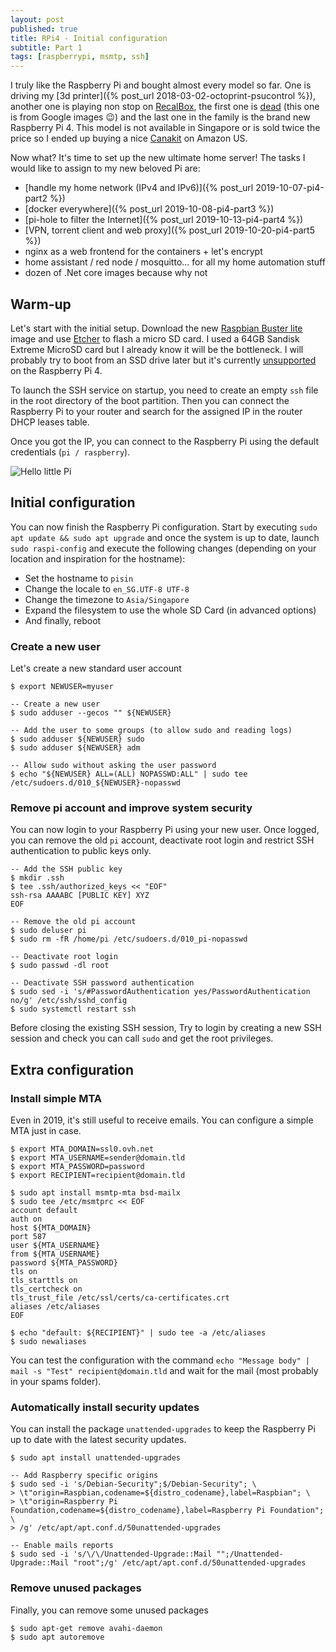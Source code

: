 ```yaml
---
layout: post
published: true
title: RPi4 - Initial configuration
subtitle: Part 1
tags: [raspberrypi, msmtp, ssh]
---
```


I truly like the Raspberry Pi and bought almost every model so far. One is driving my [3d printer]({% post_url 2018-03-02-octoprint-psucontrol %}), another one is playing non stop on [RecalBox](https://www.recalbox.com/), the first one is [dead](https://i.ytimg.com/vi/lYf9HK-rI1s/maxresdefault.jpg#fancy) (this one is from Google images :wink:) and the last one in the family is the brand new Raspberry Pi 4.
This model is not available in Singapore or is sold twice the price so I ended up buying a nice [Canakit](https://www.amazon.com/gp/product/B07VYC6S56/ref=ppx_od_dt_b_asin_title_s00?ie=UTF8&psc=1) on Amazon US.

Now what? It's time to set up the new ultimate home server! The tasks I would like to assign to my new beloved Pi are:

- [handle my home network (IPv4 and IPv6)]({% post_url 2019-10-07-pi4-part2 %})
- [docker everywhere]({% post_url 2019-10-08-pi4-part3 %})
- [pi-hole to filter the Internet]({% post_url 2019-10-13-pi4-part4 %})
- [VPN, torrent client and web proxy]({% post_url 2019-10-20-pi4-part5 %})
- nginx as a web frontend for the containers + let's encrypt
- home assistant / red node / mosquitto... for all my home automation stuff
- dozen of .Net core images because why not

## Warm-up

Let's start with the initial setup. Download the new [Raspbian Buster lite](https://www.raspberrypi.org/downloads/raspbian/) image and use [Etcher](https://www.balena.io/etcher/) to flash a micro SD card. I used a 64GB Sandisk Extreme MicroSD card but I already know it will be the bottleneck.
I will probably try to boot from an SSD drive later but it's currently [unsupported](https://www.raspberrypi.org/forums/viewtopic.php?t=243995) on the Raspberry Pi 4.

To launch the SSH service on startup, you need to create an empty `ssh` file in the root directory of the boot partition. Then you can connect the Raspberry Pi to your router and search for the assigned IP in the router DHCP leases table.

Once you got the IP, you can connect to the Raspberry Pi using the default credentials (`pi / raspberry`).

![Hello little Pi]({{site.baseurl}}/img/201910/rpi-first-login_thumb.jpg)

## Initial configuration

You can now finish the Raspberry Pi configuration. Start by executing `sudo apt update && sudo apt upgrade` and once the system is up to date, launch `sudo raspi-config` and execute the following changes (depending on your location and inspiration for the hostname):

- Set the hostname to `pisin`
- Change the locale to `en_SG.UTF-8 UTF-8`
- Change the timezone to `Asia/Singapore`
- Expand the filesystem to use the whole SD Card (in advanced options)
- And finally, reboot

### Create a new user

Let's create a new standard user account

```console
$ export NEWUSER=myuser

-- Create a new user
$ sudo adduser --gecos "" ${NEWUSER}

-- Add the user to some groups (to allow sudo and reading logs)
$ sudo adduser ${NEWUSER} sudo
$ sudo adduser ${NEWUSER} adm

-- Allow sudo without asking the user password
$ echo "${NEWUSER} ALL=(ALL) NOPASSWD:ALL" | sudo tee /etc/sudoers.d/010_${NEWUSER}-nopasswd
```

### Remove pi account and improve system security

You can now login to your Raspberry Pi using your new user. Once logged, you can remove the old `pi` account, deactivate root login and restrict SSH authentication to public keys only.

```console
-- Add the SSH public key
$ mkdir .ssh
$ tee .ssh/authorized_keys << "EOF"
ssh-rsa AAAABC [PUBLIC KEY] XYZ
EOF

-- Remove the old pi account
$ sudo deluser pi
$ sudo rm -fR /home/pi /etc/sudoers.d/010_pi-nopasswd

-- Deactivate root login
$ sudo passwd -dl root

-- Deactivate SSH password authentication
$ sudo sed -i 's/#PasswordAuthentication yes/PasswordAuthentication no/g' /etc/ssh/sshd_config
$ sudo systemctl restart ssh
```

Before closing the existing SSH session, Try to login by creating a new SSH session and check you can call `sudo` and get the root privileges.

## Extra configuration

### Install simple MTA

Even in 2019, it's still useful to receive emails. You can configure a simple MTA just in case.

```console
$ export MTA_DOMAIN=ssl0.ovh.net
$ export MTA_USERNAME=sender@domain.tld
$ export MTA_PASSWORD=password
$ export RECIPIENT=recipient@domain.tld

$ sudo apt install msmtp-mta bsd-mailx
$ sudo tee /etc/msmtprc << EOF
account default
auth on
host ${MTA_DOMAIN}
port 587
user ${MTA_USERNAME}
from ${MTA_USERNAME}
password ${MTA_PASSWORD}
tls on
tls_starttls on
tls_certcheck on
tls_trust_file /etc/ssl/certs/ca-certificates.crt
aliases /etc/aliases
EOF

$ echo "default: ${RECIPIENT}" | sudo tee -a /etc/aliases
$ sudo newaliases
```

You can test the configuration with the command `echo "Message body" | mail -s "Test" recipient@domain.tld` and wait for the mail  (most probably in your spams folder).

### Automatically install security updates

You can install the package `unattended-upgrades` to keep the Raspberry Pi up to date with the latest security updates.

```console
$ sudo apt install unattended-upgrades

-- Add Raspberry specific origins
$ sudo sed -i 's/Debian-Security";$/Debian-Security"; \
> \t"origin=Raspbian,codename=${distro_codename},label=Raspbian"; \
> \t"origin=Raspberry Pi Foundation,codename=${distro_codename},label=Raspberry Pi Foundation"; \
> /g' /etc/apt/apt.conf.d/50unattended-upgrades

-- Enable mails reports
$ sudo sed -i 's/\/\/Unattended-Upgrade::Mail "";/Unattended-Upgrade::Mail "root";/g' /etc/apt/apt.conf.d/50unattended-upgrades
```

### Remove unused packages

Finally, you can remove some unused packages

```console
$ sudo apt-get remove avahi-daemon
$ sudo apt autoremove
```
